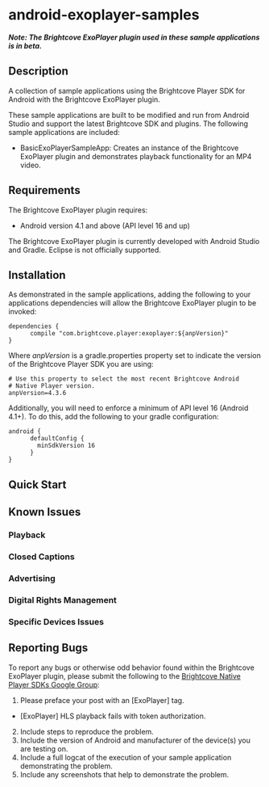 android-exoplayer-samples
======================

**_Note: The Brightcove ExoPlayer plugin used in these sample applications is in beta._**

## Description

A collection of sample applications using the Brightcove Player SDK for Android with the Brightcove ExoPlayer plugin.

These sample applications are built to be modified and run from Android Studio and support the latest Brightcove SDK and plugins.
The following sample applications are included:

* BasicExoPlayerSampleApp: Creates an instance of the Brightcove ExoPlayer plugin and demonstrates playback functionality for an MP4 video.

## Requirements

The Brightcove ExoPlayer plugin requires:
* Android version 4.1 and above (API level 16 and up)

The Brightcove ExoPlayer plugin is currently developed with Android Studio and Gradle. Eclipse is not officially supported.

## Installation

As demonstrated in the sample applications, adding the following to your applications dependencies will allow the Brightcove ExoPlayer plugin to be invoked:

    dependencies {
          compile "com.brightcove.player:exoplayer:${anpVersion}"
    }

Where *anpVersion* is a gradle.properties property set to indicate the version of the Brightcove Player SDK you are using:

    # Use this property to select the most recent Brightcove Android
    # Native Player version.
    anpVersion=4.3.6

Additionally, you will need to enforce a minimum of API level 16 (Android 4.1+). To do this, add the following to your gradle configuration:

    android {
          defaultConfig {
            minSdkVersion 16
          }
    }

## Quick Start

## Known Issues

### Playback

### Closed Captions

### Advertising

### Digital Rights Management

### Specific Devices Issues

## Reporting Bugs

To report any bugs or otherwise odd behavior found within the Brightcove ExoPlayer plugin, please submit the following
to the [Brightcove Native Player SDKs Google Group](https://groups.google.com/forum/#!forum/brightcove-native-player-sdks):

1. Please preface your post with an [ExoPlayer] tag.
  * [ExoPlayer] HLS playback fails with token authorization.
2. Include steps to reproduce the problem.
3. Include the version of Android and manufacturer of the device(s) you are testing on.
4. Include a full logcat of the execution of your sample application demonstrating the problem.
5. Include any screenshots that help to demonstrate the problem.
